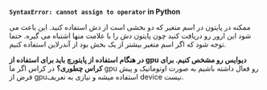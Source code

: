 **`SyntaxError: cannot assign to operator` in Python**

ممکنه در پایتون در اسم متغیر که دو بخشی است از دش استفاده کنید. این باعث می شود این ارور رو دریافت کنید چون پایتون دش را با علامت منها اشتباه می گیره. حتما توجه شود که اگر اسم متغیر بیشتر از یک بخش بود از آندرلاین استفاده کنیم.



 **در هنگام استفاده از پایتورچ باید برای استفاده از gpu دیوایس رو مشخص کنیم. برای کراس چطوری؟**
 در کراس اگر ما gpu رو فعال داشته باشیم به صورت اوتوماتیک و پیش فرض از gpuاستفاده میشه و نیازی به تعریف device نیست.

